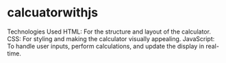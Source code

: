 # calcuatorwithjs
Technologies Used HTML: For the structure and layout of the calculator. CSS: For styling and making the calculator visually appealing. JavaScript: To handle user inputs, perform calculations, and update the display in real-time.
